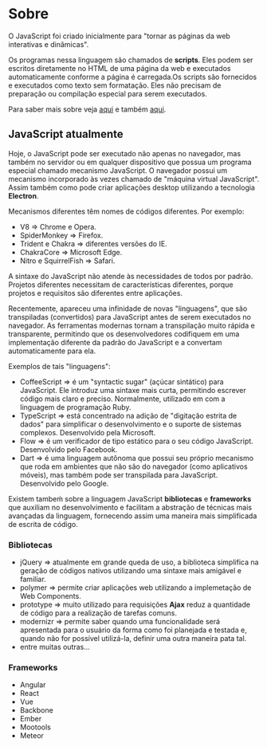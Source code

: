 # Sobre
O JavaScript foi criado inicialmente para "tornar as páginas da web interativas e dinâmicas".

Os programas nessa linguagem são chamados de **scripts**. Eles podem ser escritos diretamente no HTML de uma página da web e executados automaticamente conforme a página é carregada.Os scripts são fornecidos e executados como texto sem formatação. Eles não precisam de preparação ou compilação especial para serem executados.

Para saber mais sobre veja [aqui](https://pt.wikipedia.org/wiki/JavaScript) e também [aqui](https://developer.mozilla.org/pt-BR/docs/Web/JavaScript).

## JavaScript atualmente

Hoje, o JavaScript pode ser executado não apenas no navegador, mas também no servidor ou em qualquer dispositivo que possua um programa especial chamado mecanismo JavaScript. O navegador possui um mecanismo incorporado às vezes chamado de "máquina virtual JavaScript". Assim também como pode criar aplicações desktop utilizando a tecnologia **Electron**.

Mecanismos diferentes têm nomes de códigos diferentes. Por exemplo:

- V8 => Chrome e Opera.
- SpiderMonkey => Firefox.
- Trident e Chakra => diferentes versões do IE.
- ChakraCore => Microsoft Edge.
- Nitro e SquirrelFish => Safari.

A sintaxe do JavaScript não atende às necessidades de todos por padrão. Projetos diferentes necessitam de características diferentes, porque projetos e requisitos são diferentes entre aplicações.

Recentemente, apareceu uma infinidade de novas "linguagens", que são transpiladas (convertidos) para JavaScript antes de serem executados no navegador. As ferramentas modernas tornam a transpilação muito rápida e transparente, permitindo que os desenvolvedores codifiquem em uma implementação diferente da padrão do JavaScript e a convertam automaticamente para ela.

Exemplos de tais "linguagens":

- CoffeeScript => é um "syntactic sugar" (açúcar sintático) para JavaScript. Ele introduz uma sintaxe mais curta, permitindo escrever código mais claro e preciso. Normalmente, utilizado em com a linguagem de programação Ruby.
- TypeScript => está concentrado na adição de "digitação estrita de dados" para simplificar o desenvolvimento e o suporte de sistemas complexos. Desenvolvido pela Microsoft.
- Flow => é um verificador de tipo estático para o seu código JavaScript. Desenvolvido pelo Facebook.
- Dart => é uma linguagem autônoma que possui seu próprio mecanismo que roda em ambientes que não são do navegador (como aplicativos móveis), mas também pode ser transpilada para JavaScript. Desenvolvido pelo Google.

Existem tambeḿ sobre a linguagem JavaScript **bibliotecas** e **frameworks** que auxiliam no desenvolvimento e facilitam a abstração de técnicas mais avançadas da linguagem, fornecendo assim uma maneira mais simplificada de escrita de código.

### Bibliotecas

- jQuery => atualmente em grande queda de uso, a biblioteca simplifica na geração de códigos nativos utilizando uma sintaxe mais amigável e familiar.
- polymer => permite criar aplicações web utilizando a implemetação de Web Components.
- prototype => muito utilizado para requisições **Ajax** reduz a quantidade de código para a realização de tarefas comuns.
- modernizr => permite saber quando uma funcionalidade será apresentada para o usuário da forma como foi planejada e testada e, quando não for possível utilizá-la, definir uma outra maneira pata tal.
- entre muitas outras...

### Frameworks

- Angular
- React
- Vue
- Backbone
- Ember
- Mootools
- Meteor